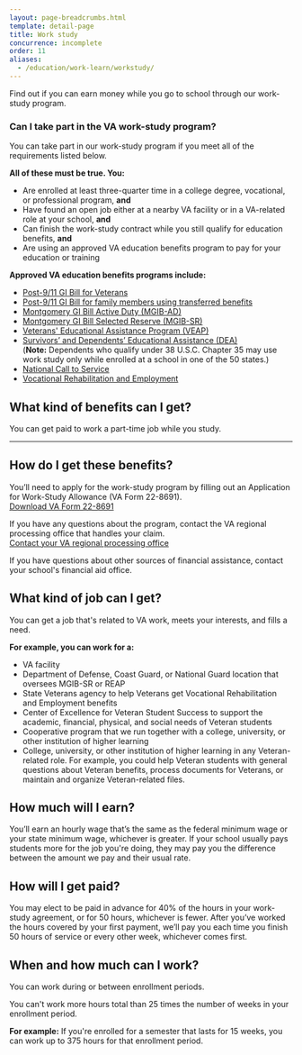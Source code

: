 ```yaml
---
layout: page-breadcrumbs.html
template: detail-page
title: Work study
concurrence: incomplete
order: 11
aliases:
  - /education/work-learn/workstudy/
---
```


<div class="va-introtext">

Find out if you can earn money while you go to school through our work-study program.

</div>


<div class="feature" markdown="1">

### Can I take part in the VA work-study program?

You can take part in our work-study program if you meet all of the requirements listed below.

**All of these must be true. You:**

  - Are enrolled at least three-quarter time in a college degree, vocational, or professional program, **and**
  - Have found an open job either at a nearby VA facility or in a VA-related role at your school, **and**
  - Can finish the work-study contract while you still qualify for education benefits, **and**
  - Are using an approved VA education benefits program to pay for your education or training

**Approved VA education benefits programs include:**
  - [Post-9/11 GI Bill for Veterans](/education/about-gi-bill-benefits/post-9-11/)
  - [Post-9/11 GI Bill for family members using transferred benefits](/education/transfer-post-9-11-gi-bill-benefits/)
  - [Montgomery GI Bill Active Duty (MGIB-AD)](/education/about-gi-bill-benefits/montgomery-active-duty/)
  - [Montgomery GI Bill Selected Reserve (MGIB-SR)](/education/about-gi-bill-benefits/montgomery-selected-reserve/)
  - [Veterans' Educational Assistance Program (VEAP)](/education/other-va-education-benefits/veap/)
  - [Survivors’ and Dependents’ Educational Assistance (DEA)](/education/survivor-dependent-benefits/dependents-education-assistance/) <br>
    (**Note:** Dependents who qualify under 38 U.S.C. Chapter 35 may use work study only while enrolled at a school in one of the 50 states.)
 - [National Call to Service](/education/other-va-education-benefits/national-call-to-service-program/)
 - [Vocational Rehabilitation and Employment](https://www.benefits.va.gov/vocrehab/index.asp)

</div>

## What kind of benefits can I get? 

You can get paid to work a part-time job while you study.

-----

## How do I get these benefits? 

You’ll need to apply for the work-study program by filling out an Application for Work-Study Allowance (VA Form 22-8691). <br>
[Download VA Form 22-8691](https://www.vba.va.gov/pubs/forms/VBA-22-8691-ARE.pdf) 

If you have any questions about the program, contact the VA regional processing office that handles your claim. <br>
[Contact your VA regional processing office](https://www.benefits.va.gov/gibill/regional_processing.asp) <br>

If you have questions about other sources of financial assistance, contact your school's financial aid office.

## What kind of job can I get?

You can get a job that's related to VA work, meets your interests, and fills a need.

**For example, you can work for a:**
- VA facility
- Department of Defense, Coast Guard, or National Guard location that oversees MGIB-SR or REAP
- State Veterans agency to help Veterans get Vocational Rehabilitation and Employment benefits
- Center of Excellence for Veteran Student Success to support the academic, financial, physical, and social needs of Veteran students
- Cooperative program that we run together with a college, university, or other institution of higher learning
- College, university, or other institution of higher learning in any Veteran-related role. For example, you could help Veteran students with general questions about Veteran benefits, process documents for Veterans, or maintain and organize Veteran-related files.

## How much will I earn?

You’ll earn an hourly wage that’s the same as the federal minimum wage or your state minimum wage, whichever is greater. If your school usually pays students more for the job you're doing, they may pay you the difference between the amount we pay and their usual rate.

## How will I get paid?

You may elect to be paid in advance for 40% of the hours in your work-study agreement, or for 50 hours, whichever is fewer. After you’ve worked the hours covered by your first payment, we’ll pay you each time you finish 50 hours of service or every other week, whichever comes first.

## When and how much can I work?

You can work during or between enrollment periods.

You can't work more hours total than 25 times the number of weeks in your enrollment period. 

**For example:** If you're enrolled for a semester that lasts for 15 weeks, you can work up to 375 hours for that enrollment period.
